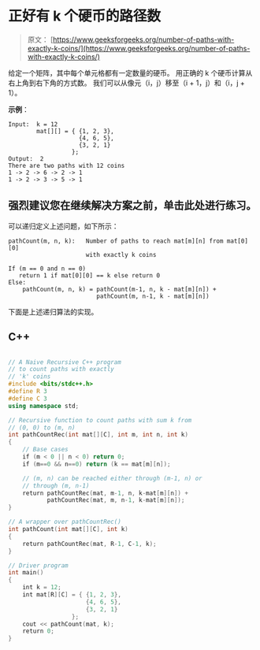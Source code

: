 # 正好有 k 个硬币的路径数

> 原文： [https://www.geeksforgeeks.org/number-of-paths-with-exactly-k-coins/](https://www.geeksforgeeks.org/number-of-paths-with-exactly-k-coins/)

给定一个矩阵，其中每个单元格都有一定数量的硬币。 用正确的 k 个硬币计算从右上角到右下角的方式数。 我们可以从像元（i，j）移至（i + 1，j）和（i，j + 1）。

**示例**：

```
Input:  k = 12
        mat[][] = { {1, 2, 3},
                    {4, 6, 5},
                    {3, 2, 1}
                  };
Output:  2
There are two paths with 12 coins
1 -> 2 -> 6 -> 2 -> 1
1 -> 2 -> 3 -> 5 -> 1

```

[](https://practice.geeksforgeeks.org/problem-page.php?pid=383)

## 强烈建议您在继续解决方案之前，单击此处进行练习。

可以递归定义上述问题，如下所示：

```
pathCount(m, n, k):   Number of paths to reach mat[m][n] from mat[0][0] 
                      with exactly k coins

If (m == 0 and n == 0)
   return 1 if mat[0][0] == k else return 0
Else:
    pathCount(m, n, k) = pathCount(m-1, n, k - mat[m][n]) + 
                         pathCount(m, n-1, k - mat[m][n]) 
```

下面是上述递归算法的实现。

## C++ 

```cpp

// A Naive Recursive C++ program  
// to count paths with exactly 
// 'k' coins 
#include <bits/stdc++.h> 
#define R 3 
#define C 3 
using namespace std; 

// Recursive function to count paths with sum k from 
// (0, 0) to (m, n) 
int pathCountRec(int mat[][C], int m, int n, int k) 
{ 
    // Base cases 
    if (m < 0 || n < 0) return 0; 
    if (m==0 && n==0) return (k == mat[m][n]); 

    // (m, n) can be reached either through (m-1, n) or 
    // through (m, n-1) 
    return pathCountRec(mat, m-1, n, k-mat[m][n]) + 
           pathCountRec(mat, m, n-1, k-mat[m][n]); 
} 

// A wrapper over pathCountRec() 
int pathCount(int mat[][C], int k) 
{ 
    return pathCountRec(mat, R-1, C-1, k); 
} 

// Driver program 
int main() 
{ 
    int k = 12; 
    int mat[R][C] = { {1, 2, 3}, 
                      {4, 6, 5}, 
                      {3, 2, 1} 
                  }; 
    cout << pathCount(mat, k); 
    return 0; 
}

```